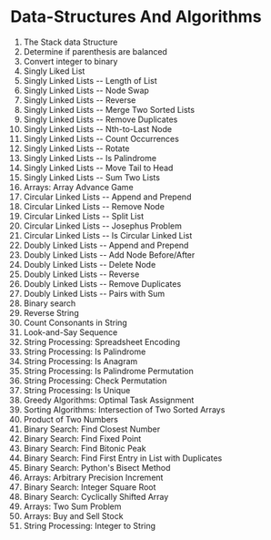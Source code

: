 # Data-Structures And Algorithms

01. The Stack data Structure
02. Determine if parenthesis are balanced
03. Convert integer to binary
04. Singly Liked List
05. Singly Linked Lists -- Length of List
06. Singly Linked Lists -- Node Swap
07. Singly Linked Lists -- Reverse
08. Singly Linked Lists -- Merge Two Sorted Lists
09. Singly Linked Lists -- Remove Duplicates
10. Singly Linked Lists -- Nth-to-Last Node
11. Singly Linked Lists -- Count Occurrences
12. Singly Linked Lists -- Rotate
13. Singly Linked Lists -- Is Palindrome
14. Singly Linked Lists -- Move Tail to Head
15. Singly Linked Lists -- Sum Two Lists
16. Arrays: Array Advance Game
17. Circular Linked Lists -- Append and Prepend
18. Circular Linked Lists -- Remove Node
19. Circular Linked Lists -- Split List
20. Circular Linked Lists -- Josephus Problem
21. Circular Linked Lists -- Is Circular Linked List
22. Doubly Linked Lists -- Append and Prepend
23. Doubly Linked Lists -- Add Node Before/After
24. Doubly Linked Lists -- Delete Node
25. Doubly Linked Lists -- Reverse
26. Doubly Linked Lists -- Remove Duplicates
27. Doubly Linked Lists -- Pairs with Sum
28. Binary search
29. Reverse String
30. Count Consonants in String
31. Look-and-Say Sequence
32. String Processing: Spreadsheet Encoding
33. String Processing: Is Palindrome
34. String Processing: Is Anagram
35. String Processing: Is Palindrome Permutation
36. String Processing: Check Permutation
37. String Processing: Is Unique
38. Greedy Algorithms: Optimal Task Assignment
39. Sorting Algorithms: Intersection of Two Sorted Arrays
40. Product of Two Numbers
41. Binary Search: Find Closest Number
42. Binary Search: Find Fixed Point
43. Binary Search: Find Bitonic Peak
44. Binary Search: Find First Entry in List with Duplicates
45. Binary Search: Python's Bisect Method
46. Arrays: Arbitrary Precision Increment
47. Binary Search: Integer Square Root
48. Binary Search: Cyclically Shifted Array
49. Arrays: Two Sum Problem
50. Arrays: Buy and Sell Stock
51. String Processing: Integer to String


